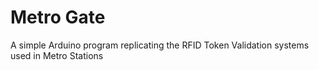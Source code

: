 # Metro Gate
A simple Arduino program replicating the RFID Token Validation systems used in Metro Stations  
